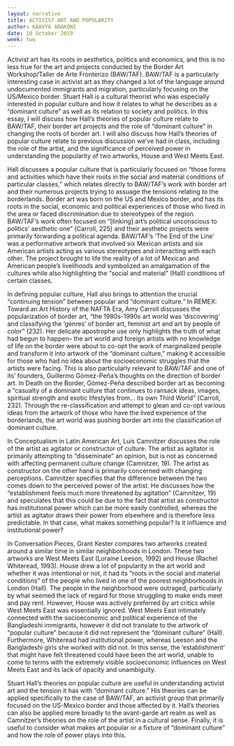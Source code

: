 ```yaml
---
layout: narrative
title: ACTIVIST ART AND POPULARITY
author: KAAVYA ARAKONI
date: 10 October 2019
week: two
---
```


Activist art has its roots in aesthetics, politics and economics, and this is no less true for the art and projects conducted by the Border Art Workshop/Taller de Arte Fronterizo (BAW/TAF). BAW/TAF is a particularly interesting case in activist art as they changed a lot of the language around undocumented immigrants and migration, particularly focusing on the US/Mexico border. Stuart Hall is a cultural theorist who was especially interested in popular culture and how it relates to what he describes as a “dominant culture” as well as its relation to society and politics. In this essay, I will discuss how Hall’s theories of popular culture relate to BAW/TAF, their border art projects and the role of “dominant culture” in changing the roots of border art. I will also discuss how Hall’s theories of popular culture relate to previous discussion we’ve had in class, including the role of the artist, and the significance of perceived power in understanding the popularity of two artworks, House and West Meets East.

Hall discusses a popular culture that is particularly focused on “those forms and activities which have their roots in the social and material conditions of particular classes,” which relates directly to BAW/TAF’s work with border art and their numerous projects trying to assuage the tensions relating to the borderlands. Border art was born on the US and Mexico border, and has its roots in the social, economic and political experiences of those who lived in the area or faced discrimination due to stereotypes of the region. BAW/TAF’s work often focused on “[linking] art’s political unconscious to politics’ aesthetic one” (Carroll, 225) and their aesthetic projects were primarily forwarding a political agenda. BAW/TAF’s ‘The End of the Line’ was a performative artwork that involved six Mexican artists and six American artists acting as various stereotypes and interacting with each other. The project brought to life the reality of a lot of Mexican and American people’s livelihoods and symbolized an amalgamation of the cultures while also highlighting the “social and material” (Hall) conditions of certain classes.

In defining popular culture, Hall also brings to attention the crucial “continuing tension” between popular and “dominant culture.” In REMEX: Toward an Art History of the NAFTA Era, Amy Carroll discusses the popularization of border art, “the 1980s-1990s art world was ‘discovering’ and classifying the ‘genres’ of border art, feminist art and art by people of color” (232). Her delicate apostrophe use only highlights the truth of what had begun to happen– the art world and foreign artists with no knowledge of life on the border were about to co-opt the work of marginalized people and transform it into artwork of the “dominant culture,” making it accessible for those who had no idea about the socioeconomic struggles that the artists were facing. This is also particularly relevant to BAW/TAF and one of its’ founders, Guillermo Gómez-Peña’s thoughts on the direction of border art. In Death on the Border, Gómez-Peña described border art as becoming a “casualty of a dominant culture that continues to ransack ideas, images, spiritual strength and exotic lifestyles from… its own Third World” (Carroll, 232). Through the re-classification and attempt to glean and co-opt various ideas from the artwork of those who have the lived experience of the borderlands, the art world was pushing border art into the classification of dominant culture.

In Conceptualism in Latin American Art, Luis Camnitzer discusses the role of the artist as agitator or constructor of culture. The artist as agitator is primarily attempting to “disseminate” an opinion, but is not as concerned with affecting permanent culture change (Camnitzer, 19). The artist as constructor on the other hand is primarily concerned with changing perceptions. Camnitzer specifies that the difference between the two comes down to the perceived power of the artist. He discusses how the “establishment feels much more threatened by agitation” (Camnitzer, 19) and speculates that this could be due to the fact that artist as constructor has institutional power which can be more easily controlled, whereas the artist as agitator draws their power from elsewhere and is therefore less predictable. In that case, what makes something popular? Is it influence and institutional power?

In Conversation Pieces, Grant Kester compares two artworks created around a similar time in similar neighborhoods in London. These two artworks are West Meets East (Loraine Leeson, 1992) and House (Rachel Whiteread, 1993). House drew a lot of popularity in the art world and whether it was intentional or not, it had its “roots in the social and material conditions” of the people who lived in one of the poorest neighborhoods in London (Hall). The people in the neighborhood were outraged, particularly by what seemed the lack of regard for those struggling to make ends meet and pay rent. However, House was actively preferred by art critics while West Meets East was essentially ignored. West Meets East intimately connected with the socioeconomic and political experience of the Bangladeshi immigrants, however it did not translate to the artwork of “popular culture” because it did not represent the “dominant culture” (Hall). Furthermore, Whiteread had institutional power, whereas Leeson and the Bangladeshi girls she worked with did not. In this sense, the ‘establishment’ that might have felt threatened could have been the art world, unable to come to terms with the extremely visible socioeconomic influences on West Meets East and its lack of opacity and unambiguity.

Stuart Hall’s theories on popular culture are useful in understanding activist art and the tension it has with “dominant culture.” His theories can be applied specifically to the case of BAW/TAF, an activist group that primarily focused on the US-Mexico border and those affected by it. Hall’s theories can also be applied more broadly to the avant-garde art realm as well as Camnitzer’s theories on the role of the artist in a cultural sense. Finally, it is useful to consider what makes art popular or a fixture of “dominant culture” and how the role of power plays into this.
